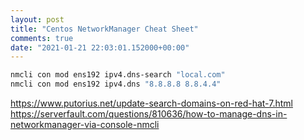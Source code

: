 ```yaml
---
layout: post
title: "Centos NetworkManager Cheat Sheet"
comments: true
date: "2021-01-21 22:03:01.152000+00:00"
---
```



```bash
nmcli con mod ens192 ipv4.dns-search "local.com"
nmcli con mod ens192 ipv4.dns "8.8.8.8 8.8.4.4"
```

https://www.putorius.net/update-search-domains-on-red-hat-7.html
https://serverfault.com/questions/810636/how-to-manage-dns-in-networkmanager-via-console-nmcli